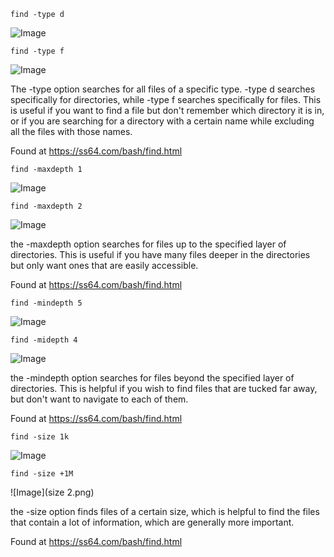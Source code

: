```find -type d```

![Image](type1.png)

```find -type f```

![Image](type2.png)

The -type option searches for all files of a specific type. -type d searches specifically for directories, while -type f searches specifically for files. This is useful if you want to find a file but don't remember which directory it is in, or if you are searching for a directory with a certain name while excluding all the files with those names.

Found at https://ss64.com/bash/find.html

```find -maxdepth 1```

![Image](maxdepth1.png)

```find -maxdepth 2```

![Image](maxdepth2.png)

the -maxdepth option searches for files up to the specified layer of directories. This is useful if you have many files deeper in the directories but only want ones that are easily accessible.

Found at https://ss64.com/bash/find.html

```find -mindepth 5```

![Image](mindepth1.png)

```find -midepth 4```

![Image](mindepth2.png)

the -mindepth option searches for files beyond the specified layer of directories. This is helpful if you wish to find files that are tucked far away, but don't want to navigate to each of them.

Found at https://ss64.com/bash/find.html

```find -size 1k```

![Image](size1.png)

```find -size +1M```

![Image](size 2.png)

the -size option finds files of a certain size, which is helpful to find the files that contain a lot of information, which are generally more important.

Found at https://ss64.com/bash/find.html
